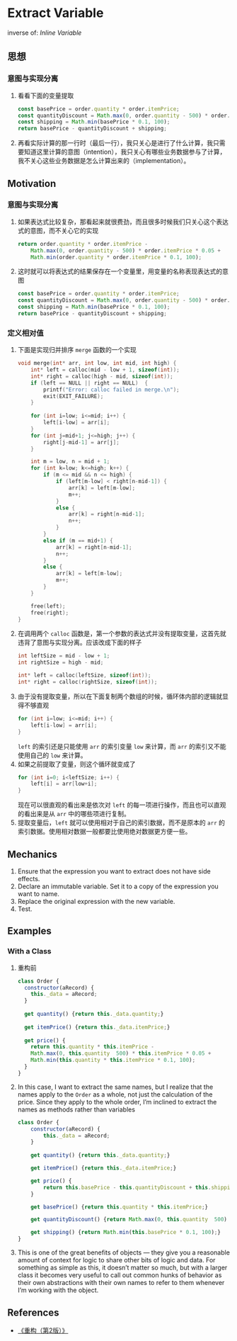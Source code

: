 # Extract Variable

inverse of: *Inline Variable*


## 思想
### 意图与实现分离
1. 看看下面的变量提取
    ```js
    const basePrice = order.quantity * order.itemPrice;
    const quantityDiscount = Math.max(0, order.quantity - 500) * order.itemPrice * 0.05;
    const shipping = Math.min(basePrice * 0.1, 100);
    return basePrice - quantityDiscount + shipping;
    ```
2. 再看实际计算的那一行时（最后一行），我只关心是进行了什么计算，我只需要知道这里计算的意图（intention），我只关心有哪些业务数据参与了计算，我不关心这些业务数据是怎么计算出来的（implementation）。


## Motivation
### 意图与实现分离
1. 如果表达式比较复杂，那看起来就很费劲，而且很多时候我们只关心这个表达式的意图，而不关心它的实现
    ```js
    return order.quantity * order.itemPrice -
        Math.max(0, order.quantity - 500) * order.itemPrice * 0.05 +
        Math.min(order.quantity * order.itemPrice * 0.1, 100);
    ```
2. 这时就可以将表达式的结果保存在一个变量里，用变量的名称表现表达式的意图
    ```js
    const basePrice = order.quantity * order.itemPrice;
    const quantityDiscount = Math.max(0, order.quantity - 500) * order.itemPrice * 0.05;
    const shipping = Math.min(basePrice * 0.1, 100);
    return basePrice - quantityDiscount + shipping;
    ```

### 定义相对值
1. 下面是实现归并排序 `merge` 函数的一个实现
    ```cpp
    void merge(int* arr, int low, int mid, int high) {
        int* left = calloc(mid - low + 1, sizeof(int));
        int* right = calloc(high - mid, sizeof(int));
        if (left == NULL || right == NULL)  {
            printf("Error: calloc failed in merge.\n");
            exit(EXIT_FAILURE);
        }
        
        for (int i=low; i<=mid; i++) {
            left[i-low] = arr[i];
        }
        for (int j=mid+1; j<=high; j++) {
            right[j-mid-1] = arr[j];
        }

        int m = low, n = mid + 1;
        for (int k=low; k<=high; k++) {
            if (m <= mid && n <= high) {
                if (left[m-low] < right[n-mid-1]) {
                    arr[k] = left[m-low];
                    m++;
                }
                else {
                    arr[k] = right[n-mid-1];
                    n++;
                }
            }
            else if (m == mid+1) {
                arr[k] = right[n-mid-1];
                n++;
            }
            else {
                arr[k] = left[m-low];
                m++;
            }
        }    

        free(left);
        free(right);
    }
    ```
2. 在调用两个 `calloc` 函数是，第一个参数的表达式并没有提取变量，这首先就违背了意图与实现分离。应该改成下面的样子
    ```cpp
    int leftSize = mid - low + 1;
    int rightSize = high - mid;

    int* left = calloc(leftSize, sizeof(int));
    int* right = calloc(rightSize, sizeof(int));
    ```
3. 由于没有提取变量，所以在下面复制两个数组的时候，循环体内部的逻辑就显得不够直观
    ```cpp
    for (int i=low; i<=mid; i++) {
        left[i-low] = arr[i];
    }
    ```
    `left` 的索引还是只能使用 `arr` 的索引变量 `low` 来计算，而 `arr` 的索引又不能使用自己的 `low` 来计算。
4. 如果之前提取了变量，则这个循环就变成了
    ```cpp
    for (int i=0; i<leftSize; i++) {
        left[i] = arr[low+i];
    }
    ```
    现在可以很直观的看出来是依次对 `left` 的每一项进行操作，而且也可以直观的看出来是从 `arr` 中的哪些项进行复制。
5. 提取变量后，`left` 就可以使用相对于自己的索引数据，而不是原本的 `arr` 的索引数据。使用相对数据一般都要比使用绝对数据更方便一些。


## Mechanics
1. Ensure that the expression you want to extract does not have side effects.
2. Declare an immutable variable. Set it to a copy of the expression you want to name.
3. Replace the original expression with the new variable.
4. Test.


## Examples
### With a Class
1. 重构前
    ```js
    class Order {
      constructor(aRecord) {
        this._data = aRecord;
      }
      
      get quantity() {return this._data.quantity;}
      
      get itemPrice() {return this._data.itemPrice;}
      
      get price() {
        return this.quantity * this.itemPrice ­-
        Math.max(0, this.quantity ­ 500) * this.itemPrice * 0.05 +
        Math.min(this.quantity * this.itemPrice * 0.1, 100);
      }
    }
    ```
2. In this case, I want to extract the same names, but I realize that the names apply to the `Order` as a whole, not just the calculation of the price. Since they apply to the whole order, I’m inclined to extract the names as methods rather than variables
    ```js
    class Order {
        constructor(aRecord) {
            this._data = aRecord;
        }
        
        get quantity() {return this._data.quantity;}

        get itemPrice() {return this._data.itemPrice;}

        get price() {
            return this.basePrice ­- this.quantityDiscount + this.shipping;
        }
    
        get basePrice() {return this.quantity * this.itemPrice;}

        get quantityDiscount() {return Math.max(0, this.quantity ­ 500) * this.itemPrice;}

        get shipping() {return Math.min(this.basePrice * 0.1, 100);}
    }
    ```
3. This is one of the great benefits of objects — they give you a reasonable amount of context for logic to share other bits of logic and data. For something as simple as this, it doesn’t matter so much, but with a larger class it becomes very useful to call out common hunks of behavior as their own abstractions with their own names to refer to them whenever I’m working with the object.


## References
* [《重构（第2版）》](https://book.douban.com/subject/33400354/)
